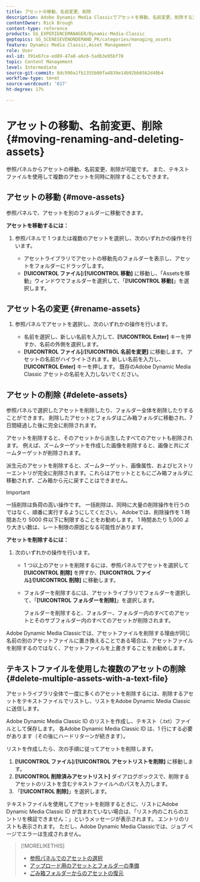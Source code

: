 ```yaml
---
title: アセットの移動、名前変更、削除
description: Adobe Dynamic Media Classicでアセットを移動、名前変更、削除する方法について説明します。
contentOwner: Rick Brough
content-type: reference
products: SG_EXPERIENCEMANAGER/Dynamic-Media-Classic
geptopics: SG_SCENESEVENONDEMAND_PK/categories/managing_assets
feature: Dynamic Media Classic,Asset Management
role: User
exl-id: 391eb7ce-ed89-47a8-a6c6-5adb3e95bf78
topic: Content Management
level: Intermediate
source-git-commit: 8dc990a1fb1355b00fa4839e14b92bb6562d40b4
workflow-type: tm+mt
source-wordcount: '617'
ht-degree: 17%

---
```


# アセットの移動、名前変更、削除{#moving-renaming-and-deleting-assets}

参照パネルからアセットの移動、名前変更、削除が可能です。 また、テキストファイルを使用して複数のアセットを同時に削除することもできます。

## アセットの移動 {#move-assets}

参照パネルで、アセットを別のフォルダーに移動できます。

**アセットを移動するには：**

1. 参照パネルで 1 つまたは複数のアセットを選択し、次のいずれかの操作を行います。

   * アセットライブラリでアセットの移動先のフォルダーを表示し、アセットをフォルダーにドラッグします。
   * **[!UICONTROL ファイル]**/**[!UICONTROL 移動]** に移動し、「Assetsを移動」ウィンドウでフォルダーを選択して、「**[!UICONTROL 移動]**」を選択します。

## アセット名の変更 {#rename-assets}

1. 参照パネルでアセットを選択し、次のいずれかの操作を行います。

   * 名前を選択し、新しい名前を入力して、**[!UICONTROL Enter]** キーを押すか、名前の外側を選択します。
   * **[!UICONTROL ファイル]**/**[!UICONTROL 名前を変更]** に移動します。 アセットの名前がハイライトされます。新しい名前を入力し、**[!UICONTROL Enter]** キーを押します。 既存のAdobe Dynamic Media Classic アセットの名前を入力しないでください。

## アセットの削除 {#delete-assets}

参照パネルで選択したアセットを削除したり、フォルダー全体を削除したりすることができます。 削除したアセットとフォルダはごみ箱フォルダに移動され、7 日間経過した後に完全に削除されます。

アセットを削除すると、そのアセットから派生したすべてのアセットも削除されます。 例えば、ズームターゲットを作成した画像を削除すると、画像と共にズームターゲットが削除されます。

派生元のアセットを削除すると、ズームターゲット、画像属性、およびヒストリーエントリが完全に削除されます。これらはアセットとともにごみ箱フォルダに移動されず、ごみ箱から元に戻すことはできません。

>[!IMPORTANT]
>
>一括削除は負荷の高い操作です。 一括削除は、同時に大量の削除操作を行うのではなく、順番に実行するようにしてください。 Adobeでは、削除操作を 1 時間あたり 5000 件以下に制限することをお勧めします。 1 時間あたり 5,000 より大きい数は、レート制限の原因となる可能性があります。

**アセットを削除するには：**

1. 次のいずれかの操作を行います。

   * 1 つ以上のアセットを削除するには、参照パネルでアセットを選択して **[!UICONTROL 削除]** を押すか、**[!UICONTROL ファイル]**/**[!UICONTROL 削除]** に移動します。
   * フォルダーを削除するには、アセットライブラリでフォルダーを選択して、「**[!UICONTROL フォルダーを削除]**」を選択します。

     フォルダーを削除すると、フォルダー、フォルダー内のすべてのアセットとそのサブフォルダー内のすべてのアセットが削除されます。

Adobe Dynamic Media Classicでは、アセットファイルを削除する理由が同じ名前の別のアセットファイルに置き換えることである場合は、アセットファイルを削除するのではなく、アセットファイルを上書きすることをお勧めします。

## テキストファイルを使用した複数のアセットの削除 {#delete-multiple-assets-with-a-text-file}

アセットライブラリ全体で一度に多くのアセットを削除するには、削除するアセットをテキストファイルでリストし、リストをAdobe Dynamic Media Classicに送信します。

Adobe Dynamic Media Classic ID のリストを作成し、テキスト（.txt）ファイルとして保存します。 各Adobe Dynamic Media Classic ID は、1 行にする必要があります（その後にハードリターンが続きます）。

リストを作成したら、次の手順に従ってアセットを削除します。

1. **[!UICONTROL ファイル]**/**[!UICONTROL アセットリストを削除]** に移動します。
1. **[!UICONTROL 削除済みアセットリスト]** ダイアログボックスで、削除するアセットのリストを含むテキストファイルへのパスを入力します。
1. 「**[!UICONTROL 削除]**」を選択します。

テキストファイルを使用してアセットを削除するときに、リストにAdobe Dynamic Media Classic ID が含まれていない場合は、「リスト内のこれらのエントリを検証できません：」というメッセージが表示されます。 エントリのリストも表示されます。 ただし、Adobe Dynamic Media Classicでは、ジョブ ページでエラーは生成されません。

>[!MORELIKETHIS]
>
>* [ 参照パネルでのアセットの選択 ](selecting-assets-browse-panel.md#selecting_assets_in_the_browse_panel)
>* [ アップロード用のアセットとフォルダーの準備 ](uploading-files.md#preparing_your_assets_and_folders_for_uploading)
>* [ ごみ箱フォルダーからのアセットの復元 ](trash-folder.md#restoring_assets_from_the_trash_folder)
